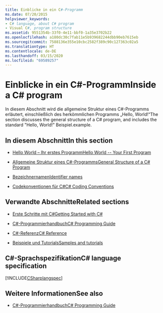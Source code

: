 ```yaml
---
title: Einblicke in ein C#-Programm
ms.date: 07/20/2015
helpviewer_keywords:
- C# language, about C# program
- Visual C#, program structure
ms.assetid: 9551354b-33f0-4e11-bbf0-1a35e3702b22
ms.openlocfilehash: a180dc30c7fab11e5b939682244dbb90eb7615eb
ms.sourcegitcommit: 7588136e355e10cbc2582f389c90c127363c02a5
ms.translationtype: HT
ms.contentlocale: de-DE
ms.lasthandoff: 03/15/2020
ms.locfileid: "69589257"
---
```

# <a name="inside-a-c-program"></a><span data-ttu-id="b19d7-102">Einblicke in ein C#-Programm</span><span class="sxs-lookup"><span data-stu-id="b19d7-102">Inside a C# program</span></span>

<span data-ttu-id="b19d7-103">In diesem Abschnitt wird die allgemeine Struktur eines C#-Programms erläutert, einschließlich des herkömmlichen Programms „Hello, World!“</span><span class="sxs-lookup"><span data-stu-id="b19d7-103">The section discusses the general structure of a C# program, and includes the standard "Hello, World!"</span></span> <span data-ttu-id="b19d7-104">Beispiel.</span><span class="sxs-lookup"><span data-stu-id="b19d7-104">example.</span></span>

## <a name="in-this-section"></a><span data-ttu-id="b19d7-105">In diesem Abschnitt</span><span class="sxs-lookup"><span data-stu-id="b19d7-105">In this section</span></span>

- [<span data-ttu-id="b19d7-106">Hello World – Ihr erstes Programm</span><span class="sxs-lookup"><span data-stu-id="b19d7-106">Hello World -- Your First Program</span></span>](hello-world-your-first-program.md)

- [<span data-ttu-id="b19d7-107">Allgemeine Struktur eines C#-Programms</span><span class="sxs-lookup"><span data-stu-id="b19d7-107">General Structure of a C# Program</span></span>](general-structure-of-a-csharp-program.md)

- [<span data-ttu-id="b19d7-108">Bezeichnernamen</span><span class="sxs-lookup"><span data-stu-id="b19d7-108">Identifier names</span></span>](identifier-names.md)

- [<span data-ttu-id="b19d7-109">Codekonventionen für C#</span><span class="sxs-lookup"><span data-stu-id="b19d7-109">C# Coding Conventions</span></span>](coding-conventions.md)

## <a name="related-sections"></a><span data-ttu-id="b19d7-110">Verwandte Abschnitte</span><span class="sxs-lookup"><span data-stu-id="b19d7-110">Related sections</span></span>

- [<span data-ttu-id="b19d7-111">Erste Schritte mit C#</span><span class="sxs-lookup"><span data-stu-id="b19d7-111">Getting Started with C#</span></span>](../../getting-started/index.md)

- [<span data-ttu-id="b19d7-112">C#-Programmierhandbuch</span><span class="sxs-lookup"><span data-stu-id="b19d7-112">C# Programming Guide</span></span>](../index.md)

- [<span data-ttu-id="b19d7-113">C#-Referenz</span><span class="sxs-lookup"><span data-stu-id="b19d7-113">C# Reference</span></span>](../../language-reference/index.md)

- [<span data-ttu-id="b19d7-114">Beispiele und Tutorials</span><span class="sxs-lookup"><span data-stu-id="b19d7-114">Samples and tutorials</span></span>](../../../samples-and-tutorials/index.md)

## <a name="c-language-specification"></a><span data-ttu-id="b19d7-115">C#-Sprachspezifikation</span><span class="sxs-lookup"><span data-stu-id="b19d7-115">C# language specification</span></span>

[!INCLUDE[CSharplangspec](~/includes/csharplangspec-md.md)]

## <a name="see-also"></a><span data-ttu-id="b19d7-116">Weitere Informationen</span><span class="sxs-lookup"><span data-stu-id="b19d7-116">See also</span></span>

- [<span data-ttu-id="b19d7-117">C#-Programmierhandbuch</span><span class="sxs-lookup"><span data-stu-id="b19d7-117">C# Programming Guide</span></span>](../index.md)
